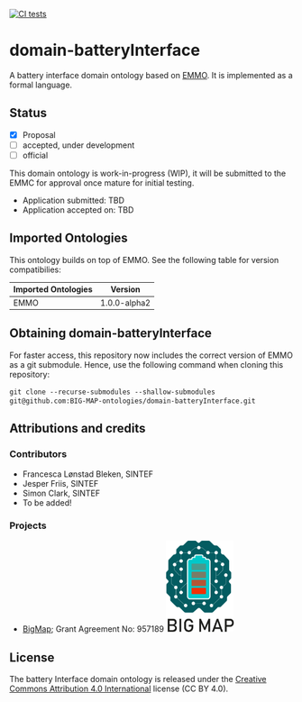 [![CI tests](https://github.com/emmo-repo/domain-crystallography/workflows/CI%20tests/badge.svg)](https://github.com/emmo-repo/domain-crystallography/actions/)


domain-batteryInterface
======================
A battery interface domain ontology based on [EMMO][1]. It is implemented as a formal language.


Status
------
- [x] Proposal
- [ ] accepted, under development
- [ ] official

This domain ontology is work-in-progress (WIP), it will be submitted to the
 EMMC for approval once mature for initial testing.

* Application submitted: TBD
* Application accepted on: TBD


Imported Ontologies
-------------------
This ontology builds on top of EMMO. See the following table for version
compatibilies:

| Imported Ontologies | Version           |
| ------------------- | ----------------- |
| EMMO                | 1.0.0-alpha2      |


Obtaining domain-batteryInterface
--------------------------------
For faster access, this repository now includes the correct version of
EMMO as a git submodule.  Hence, use the following command when
cloning this repository:

    git clone --recurse-submodules --shallow-submodules git@github.com:BIG-MAP-ontologies/domain-batteryInterface.git



Attributions and credits
------------------------

### Contributors
- Francesca Lønstad Bleken, SINTEF
- Jesper Friis, SINTEF
- Simon Clark, SINTEF
- To be added!

### Projects
- [BigMap](http://www.big-map.eu/);
  Grant Agreement No: 957189
  <img src="bigmap.png" width="120">


License
-------
The battery Interface domain ontology is released under the [Creative
Commons Attribution 4.0 International](https://creativecommons.org/licenses/by/4.0/legalcode) license (CC BY 4.0).


[1]: https://github.com/emmo-repo/EMMO
